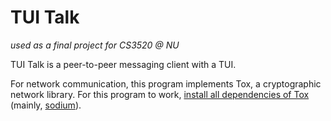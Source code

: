 # TUI Talk

*used as a final project for CS3520 @ NU*

TUI Talk is a peer-to-peer messaging client with a TUI.

For network communication, this program implements Tox, a cryptographic network library. For this program to work, [install all dependencies of Tox](https://github.com/TokTok/c-toxcore/blob/master/INSTALL.md#requirements) (mainly, [sodium](https://doc.libsodium.org/installation)).


